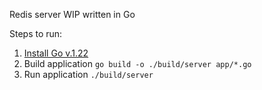 Redis server WIP written in Go

Steps to run:

1. [Install Go v.1.22](https://go.dev/doc/install) 
2. Build application `go build -o ./build/server app/*.go`
3. Run application `./build/server`
